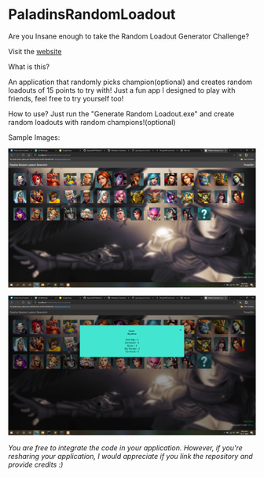 # PaladinsRandomLoadout
Are you Insane enough to take the Random Loadout Generator Challenge?

Visit the [website](https://paladins-random-loadout.000webhostapp.com/)

What is this?

  An application that randomly picks champion(optional) and creates random loadouts of 15 points to try with!
  Just a fun app I designed to play with friends, feel free to try yourself too!
  
How to use?
  Just run the "Generate Random Loadout.exe" and create random loadouts with random champions!(optional)


Sample Images:

![Sample1](Web/Images/Sample1.png "Sample1")

![Sample2](Web/Images/Sample2.png "Sample2")

*You are free to integrate the code in your application. 
However, if you're resharing your application, I would appreciate if you link the repository and provide credits :)*
